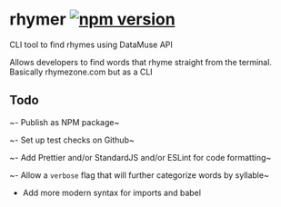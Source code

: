 # rhymer [![npm version](https://badge.fury.io/js/rhymer.svg)](https://badge.fury.io/js/rhymer)
CLI tool to find rhymes using DataMuse API

Allows developers to find words that rhyme straight from the terminal. Basically rhymezone.com but as a CLI

## Todo
~- Publish as NPM package~

~- Set up test checks on Github~

~- Add Prettier and/or StandardJS and/or ESLint for code formatting~

~- Allow a `verbose` flag that will further categorize words by syllable~

- Add more modern syntax for imports and babel

